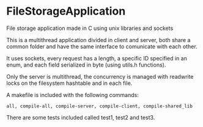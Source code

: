 # FileStorageApplication
File storage application made in C using unix libraries and sockets

This is a multithread application divided in client and server, both share a common folder and have the same interface to comunicate with each other.

It uses sockets, every request has a length, a specific ID specified in an enum, and each field serialized in byte (using utils.h functions).

Only the server is multithread, the concurrency is managed with readwrite locks on the filesystem hashtable and in each file.

A makefile is included with the following commands:

```
all, compile-all, compile-server, compile-client, compile-shared_lib
```

There are some tests included called test1, test2 and test3.
